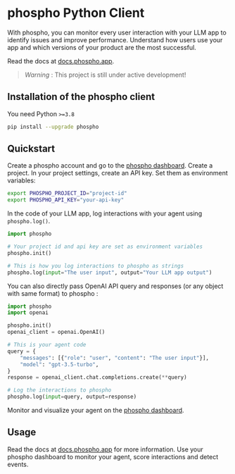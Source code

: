 # phospho Python Client

With phospho, you can monitor every user interaction with your LLM app to identify issues and improve performance. Understand how users use your app and which versions of your product are the most successful.

Read the docs at [docs.phospho.app](https://docs.phospho.app/).

> *Warning* : This project is still under active development!

## Installation of the phospho client

You need Python `>=3.8`

```bash
pip install --upgrade phospho
```

## Quickstart

Create a phospho account and go to the [phospho dashboard](https://platform.phospho.app/). Create a project. In your project settings, create an API key. Set them as environment variables:

```bash
export PHOSPHO_PROJECT_ID="project-id"
export PHOSPHO_API_KEY="your-api-key"
```

In the code of your LLM app, log interactions with your agent using `phospho.log()`. 

```python
import phospho

# Your project id and api key are set as environment variables
phospho.init()

# This is how you log interactions to phospho as strings
phospho.log(input="The user input", output="Your LLM app output")

```

You can also directly pass OpenAI API query and responses (or any object with same format) to phospho : 

```python
import phospho
import openai

phospho.init()
openai_client = openai.OpenAI()

# This is your agent code
query = {
    "messages": [{"role": "user", "content": "The user input"}], 
    "model": "gpt-3.5-turbo", 
}
response = openai_client.chat.completions.create(**query)

# Log the interactions to phospho
phospho.log(input=query, output=response)
```

Monitor and visualize your agent on the [phospho dashboard](https://platform.phospho.app/). 

## Usage

Read the docs at [docs.phospho.app](https://docs.phospho.app/) for more information. 
Use your phospho dashboard to monitor your agent, score interactions and detect events.